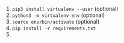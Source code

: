 1. `pip3 install virtualenv --user` (optional)
2. `python3 -m virtualenv env` (optional)
3. `source env/bin/activate` (optional)
3. `pip install -r requirements.txt`
4. 
